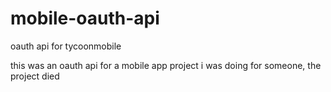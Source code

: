 # mobile-oauth-api
oauth api for tycoonmobile

this was an oauth api for a mobile app project i was doing for someone, the project died
